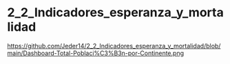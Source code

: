 # 2_2_Indicadores_esperanza_y_mortalidad
https://github.com/Jeder14/2_2_Indicadores_esperanza_y_mortalidad/blob/main/Dashboard-Total-Poblaci%C3%B3n-por-Continente.png
